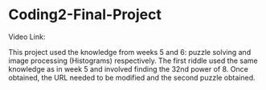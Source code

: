 # Coding2-Final-Project
Video Link: 

This project used the knowledge from weeks 5 and 6: puzzle solving and image processing (Histograms) respectively. The first riddle used the same knowledge as in week 5 and involved finding the 32nd power of 8. Once obtained, the URL needed to be modified and the second puzzle obtained.

